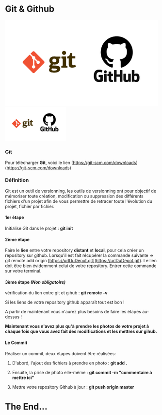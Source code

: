 # Git & Github

![Image Git](Image1.png)
<img src="Image1.png" width="200"/>

### Git

Pour télécharger **Git**, voici le lien [https://git-scm.com/downloads](https://git-scm.com/downloads)

### Définition 

Git est un outil de versionning, les outils de versionning ont pour objectif de mémoriser toute création, modification ou suppression des différents fichiers d'un projet afin de vous permettre de retracer toute l'évolution du projet, fichier par fichier. 

#### 1er étape

Initialise Git dans le projet : **git init**

#### 2ème étape

Faire le **lien** entre votre repository **distant** et **local**, pour cela créer un repository sur github. Lorsqu'il est fait récupérer la commande suivante => git remote add origin [https://urlDuDepot.git](https://urlDuDepot.git). Le lien doit être bien évidemment celui de votre repository. Entrer cette commande sur votre terminal.

#### 3ème étape *(Non obligatoire)*

vérification du lien entre git et gihub : **git remote -v**

Si les liens de votre repository github apparaît tout est bon !

A partir de maintenant vous n'aurez plus besoins de faire les étapes au-dessus !

**Maintenant vous n'avez plus qu'à prendre les photos de votre projet à chaque fois que vous avez fait des modifications et les mettres sur gihub.**

#### Le Commit

Réaliser un commit, deux étapes doivent être réalisées:

1. D'abord, l'ajout des fichiers à prendre en photo : **git add .**

2. Ensuite, la prise de photo elle-même : **git commit -m "commentaire à mettre ici"**

3. Mettre votre repository Github à jour : **git push origin master**

# The End...
